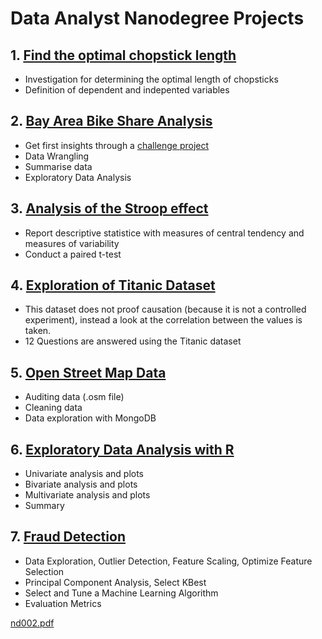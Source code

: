 # Data Analyst Nanodegree Projects

## 1. [Find the optimal chopstick length](https://github.com/BarbaraJoebstl/da00_chopstick_data_analysis)
- Investigation for determining the optimal length of chopsticks
- Definition of dependent and indepented variables

## 2. [Bay Area Bike Share Analysis](https://github.com/BarbaraJoebstl/da0_babs_data_analysis)
- Get first insights through a [challenge project](http://thfield.github.io/babs/index.html)
- Data Wrangling
- Summarise data
- Exploratory Data Analysis

## 3. [Analysis of the Stroop effect](https://github.com/BarbaraJoebstl/da1_stroop_effect_analysis)
- Report descriptive statistice with measures of central tendency and measures of variability
- Conduct a paired t-test

## 4. [Exploration of Titanic Dataset](https://github.com/BarbaraJoebstl/da2_the_unsinkable_titanic)
- This dataset does not proof causation (because it is not a controlled experiment), instead a look at the correlation between the values is taken.
- 12 Questions are answered using the Titanic dataset

## 5. [Open Street Map Data](https://github.com/BarbaraJoebstl/da3_open_street_map)
- Auditing data (.osm file)
- Cleaning data
- Data exploration with MongoDB

## 6. [Exploratory Data Analysis with R](https://github.com/BarbaraJoebstl/da4_eda_loans)
- Univariate analysis and plots
- Bivariate analysis and plots
- Multivariate analysis and plots
- Summary

## 7. [Fraud Detection](https://github.com/BarbaraJoebstl/da5_fraud_detection)
- Data Exploration, Outlier Detection, Feature Scaling, Optimize Feature Selection
- Principal Component Analysis, Select KBest
- Select and Tune a Machine Learning Algorithm
- Evaluation Metrics


[nd002.pdf](https://github.com/BarbaraJoebstl/DAND/files/1648810/nd002.pdf)
